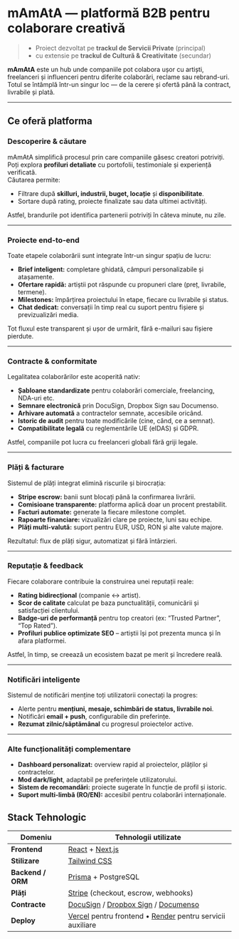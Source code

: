 # mAmAtA — platformă B2B pentru colaborare creativă

> - Proiect dezvoltat pe **trackul de Servicii Private** (principal)  
> - cu extensie pe **trackul de Cultură & Creativitate** (secundar)

**mAmAtA** este un hub unde companiile pot colabora ușor cu artiști, freelanceri și influenceri pentru diferite colaborări, reclame sau rebrand-uri.
Totul se întâmplă într-un singur loc — de la cerere și ofertă până la contract, livrabile și plată.

---

##  Ce oferă platforma

###  Descoperire & căutare
mAmAtA simplifică procesul prin care companiile găsesc creatori potriviți.  
Poți explora **profiluri detaliate** cu portofolii, testimoniale și experiență verificată.  
Căutarea permite:
- Filtrare după **skilluri, industrii, buget, locație** și **disponibilitate**.
- Sortare după rating, proiecte finalizate sau data ultimei activități.

Astfel, brandurile pot identifica partenerii potriviți în câteva minute, nu zile.

---

###  Proiecte end-to-end
Toate etapele colaborării sunt integrate într-un singur spațiu de lucru:
- **Brief inteligent:** completare ghidată, câmpuri personalizabile și atașamente.  
- **Ofertare rapidă:** artiștii pot răspunde cu propuneri clare (preț, livrabile, termene).  
- **Milestones:** împărțirea proiectului în etape, fiecare cu livrabile și status.  
- **Chat dedicat:** conversații în timp real cu suport pentru fișiere și previzualizări media.


Tot fluxul este transparent și ușor de urmărit, fără e-mailuri sau fișiere pierdute.

---

### Contracte & conformitate
Legalitatea colaborărilor este acoperită nativ:
- **Șabloane standardizate** pentru colaborări comerciale, freelancing, NDA-uri etc.  
- **Semnare electronică** prin DocuSign, Dropbox Sign sau Documenso.  
- **Arhivare automată** a contractelor semnate, accesibile oricând.  
- **Istoric de audit** pentru toate modificările (cine, când, ce a semnat).  
- **Compatibilitate legală** cu reglementările UE (eIDAS) și GDPR.

Astfel, companiile pot lucra cu freelanceri globali fără griji legale.

---

###  Plăți & facturare 
Sistemul de plăți integrat elimină riscurile și birocrația:
- **Stripe escrow:** banii sunt blocați până la confirmarea livrării.  
- **Comisioane transparente:** platforma aplică doar un procent prestabilit.  
- **Facturi automate:** generate la fiecare milestone complet.  
- **Rapoarte financiare:** vizualizări clare pe proiecte, luni sau echipe.  
- **Plăți multi-valută:** suport pentru EUR, USD, RON și alte valute majore.

Rezultatul: flux de plăți sigur, automatizat și fără întârzieri.

---

###  Reputație & feedback
Fiecare colaborare contribuie la construirea unei reputații reale:
- **Rating bidirecțional** (companie ↔ artist).  
- **Scor de calitate** calculat pe baza punctualității, comunicării și satisfacției clientului.  
- **Badge-uri de performanță** pentru top creatori (ex: “Trusted Partner”, “Top Rated”).  
- **Profiluri publice optimizate SEO** – artiștii își pot prezenta munca și în afara platformei.

Astfel, în timp, se creează un ecosistem bazat pe merit și încredere reală.

---

###  Notificări inteligente
Sistemul de notificări menține toți utilizatorii conectați la progres:
- Alerte pentru **mențiuni, mesaje, schimbări de status, livrabile noi**.  
- Notificări **email + push**, configurabile din preferințe.  
- **Rezumat zilnic/săptămânal** cu progresul proiectelor active.  


---

###  Alte funcționalități complementare
- **Dashboard personalizat:** overview rapid al proiectelor, plăților și contractelor.  
- **Mod dark/light**, adaptabil pe preferințele utilizatorului.  
- **Sistem de recomandări:** proiecte sugerate în funcție de profil și istoric.  
- **Suport multi-limbă (RO/EN):** accesibil pentru colaborări internaționale.




##  Stack Tehnologic

| Domeniu | Tehnologii utilizate |
|----------|----------------------|
| **Frontend** |  [React](https://react.dev) + [Next.js](https://nextjs.org) |
| **Stilizare** |  [Tailwind CSS](https://tailwindcss.com) |
| **Backend / ORM** |  [Prisma](https://www.prisma.io) + PostgreSQL |
| **Plăți** |  [Stripe](https://stripe.com) (checkout, escrow, webhooks) |
| **Contracte** |  [DocuSign](https://www.docusign.com) / [Dropbox Sign](https://www.dropbox.com/sign) / [Documenso](https://documenso.com) |
| **Deploy** |  [Vercel](https://vercel.com) pentru frontend •  [Render](https://render.com) pentru servicii auxiliare |

